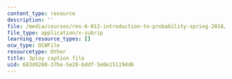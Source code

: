 ```yaml
---
content_type: resource
description: ''
file: /media/courses/res-6-012-introduction-to-probability-spring-2018/683d928037be5e20bddf5e0e15119dd6_Hmm9IqosCv4.vtt
file_type: application/x-subrip
learning_resource_types: []
ocw_type: OCWFile
resourcetype: Other
title: 3play caption file
uid: 683d9280-37be-5e20-bddf-5e0e15119dd6
---
```

